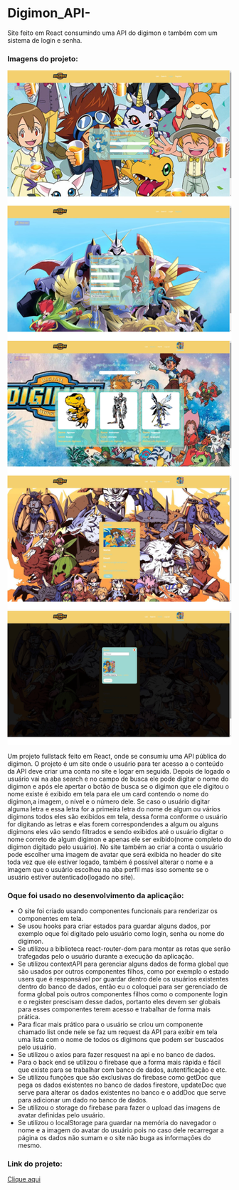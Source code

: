 # Digimon_API-
Site feito em React consumindo uma API do digimon e também com um sistema de login e senha.
<h3>Imagens do projeto:</h3>
<img src="https://github.com/sian19/Digimon_API-/blob/master/src/Assets/exemplo_1.jpg"/>
<img src="https://github.com/sian19/Digimon_API-/blob/master/src/Assets/exemplo_2.jpg"/>
<img src="https://github.com/sian19/Digimon_API-/blob/master/src/Assets/exemplo_3.jpg"/>
<img src="https://github.com/sian19/Digimon_API-/blob/master/src/Assets/exemplo_4.jpg"/>
<img src="https://github.com/sian19/Digimon_API-/blob/master/src/Assets/exemplo_5.jpg"/>

<p>Um projeto fullstack feito em React, onde se consumiu uma API pública do digimon. O projeto é um site onde o usuário para ter acesso a o conteúdo da API deve criar uma conta no site e logar em seguida. Depois de logado o usuário vai na aba search e no campo de busca ele pode digitar o nome do digimon e após ele apertar o botão de busca se o digimon que ele digitou o nome existe é exibido em tela para ele um card contendo o nome do digimon,a imagem, o nível e o número dele. Se caso o usuário digitar alguma letra e essa letra for a primeira letra do nome de algum ou vários digimons todos eles são exibidos em tela, dessa forma conforme o usuário for digitando as letras e elas forem correspondendes a algum ou alguns digimons eles vão sendo filtrados e sendo exibidos até o usuário digitar o nome correto de algum digimon e apenas ele ser exibido(nome completo do digimon digitado pelo usuário). No site também ao criar a conta o usuário pode escolher uma imagem de avatar que será exibida no header do site toda vez que ele estiver logado, também é possível alterar o nome e a imagem que o usuário escolheu na aba perfil mas isso somente se o usuário estiver autenticado(logado no site).</p>

<h3>Oque foi usado no desenvolvimento da aplicação:</h3>
<ul>
  <li>O site foi criado usando componentes funcionais para renderizar os componentes em tela.</li>
  <li>Se usou hooks para criar estados para guardar alguns dados, por exemplo oque foi digitado pelo  usuário como login, senha ou nome do digimon.</li>
  <li>Se utilizou a biblioteca react-router-dom para montar as rotas que serão trafegadas pelo o usuário durante a execução da aplicação.</li>
  <li>Se utilizou contextAPI para gerenciar alguns dados de forma global que são usados por outros componentes filhos, como por exemplo o estado users que é responsável por guardar dentro dele os usuários existentes dentro do banco de dados, então eu o coloquei para ser gerenciado de forma global pois outros componentes filhos como o componente login e o register prescisam desse dados, portanto eles devem ser globais para esses componentes terem acesso e trabalhar de forma mais prática.</li>
  <li>Para ficar mais prático para o usuário se criou um componente chamado list onde nele se faz um request da API para exibir em tela uma lista com o nome de todos os digimons que podem ser buscados pelo usuário.</li>
  <li>Se utilizou o axios para fazer resquest na api e no banco de dados.</li>
  <li>Para o back end se utilizou o firebase que a forma mais rápida e fácil que existe para se trabalhar com banco de dados, autentificação e etc.</li>
  <li>Se utilizou funções que são exclusivas do firebase como getDoc que pega os dados existentes no banco de dados firestore, updateDoc que serve para alterar os dados existentes no banco e o addDoc que serve para adicionar um dado no banco de dados.</li>
  <li>Se utilizou o storage do firebase para fazer o upload das imagens de avatar definidas pelo usuário.</li>
  <li>Se utilizou o localStorage para guardar na memória do navegador o nome e a imagem do avatar do usuário pois no caso dele recarregar a página os dados não sumam e o site não buga as informações do mesmo.</li>
</ul>

<h3>Link do projeto:</h3>
<a href="https://digimon-80r7mt5qk-sian19.vercel.app/">Clique aqui</a>
